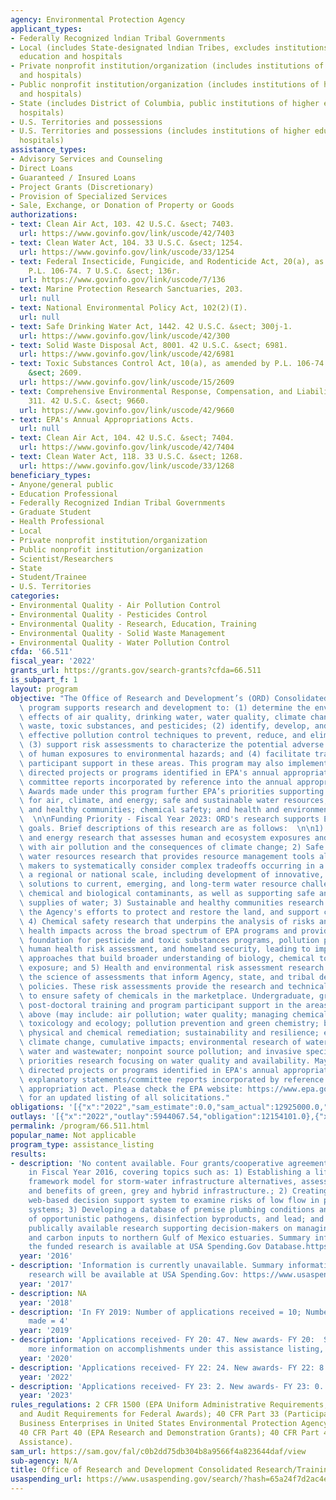 ```yaml
---
agency: Environmental Protection Agency
applicant_types:
- Federally Recognized lndian Tribal Governments
- Local (includes State-designated lndian Tribes, excludes institutions of higher
  education and hospitals
- Private nonprofit institution/organization (includes institutions of higher education
  and hospitals)
- Public nonprofit institution/organization (includes institutions of higher education
  and hospitals)
- State (includes District of Columbia, public institutions of higher education and
  hospitals)
- U.S. Territories and possessions
- U.S. Territories and possessions (includes institutions of higher education and
  hospitals)
assistance_types:
- Advisory Services and Counseling
- Direct Loans
- Guaranteed / Insured Loans
- Project Grants (Discretionary)
- Provision of Specialized Services
- Sale, Exchange, or Donation of Property or Goods
authorizations:
- text: Clean Air Act, 103. 42 U.S.C. &sect; 7403.
  url: https://www.govinfo.gov/link/uscode/42/7403
- text: Clean Water Act, 104. 33 U.S.C. &sect; 1254.
  url: https://www.govinfo.gov/link/uscode/33/1254
- text: Federal Insecticide, Fungicide, and Rodenticide Act, 20(a), as amended by
    P.L. 106-74. 7 U.S.C. &sect; 136r.
  url: https://www.govinfo.gov/link/uscode/7/136
- text: Marine Protection Research Sanctuaries, 203.
  url: null
- text: National Environmental Policy Act, 102(2)(I).
  url: null
- text: Safe Drinking Water Act, 1442. 42 U.S.C. &sect; 300j-1.
  url: https://www.govinfo.gov/link/uscode/42/300
- text: Solid Waste Disposal Act, 8001. 42 U.S.C. &sect; 6981.
  url: https://www.govinfo.gov/link/uscode/42/6981
- text: Toxic Substances Control Act, 10(a), as amended by P.L. 106-74. 15 U.S.C.
    &sect; 2609.
  url: https://www.govinfo.gov/link/uscode/15/2609
- text: Comprehensive Environmental Response, Compensation, and Liability Act (CERCLA),
    311. 42 U.S.C. &sect; 9660.
  url: https://www.govinfo.gov/link/uscode/42/9660
- text: EPA's Annual Appropriations Acts.
  url: null
- text: Clean Air Act, 104. 42 U.S.C. &sect; 7404.
  url: https://www.govinfo.gov/link/uscode/42/7404
- text: Clean Water Act, 118. 33 U.S.C. &sect; 1268.
  url: https://www.govinfo.gov/link/uscode/33/1268
beneficiary_types:
- Anyone/general public
- Education Professional
- Federally Recognized Indian Tribal Governments
- Graduate Student
- Health Professional
- Local
- Private nonprofit institution/organization
- Public nonprofit institution/organization
- Scientist/Researchers
- State
- Student/Trainee
- U.S. Territories
categories:
- Environmental Quality - Air Pollution Control
- Environmental Quality - Pesticides Control
- Environmental Quality - Research, Education, Training
- Environmental Quality - Solid Waste Management
- Environmental Quality - Water Pollution Control
cfda: '66.511'
fiscal_year: '2022'
grants_url: https://grants.gov/search-grants?cfda=66.511
is_subpart_f: 1
layout: program
objective: "The Office of Research and Development’s (ORD) Consolidated Research/Training/Fellowships\
  \ program supports research and development to: (1) determine the environmental\
  \ effects of air quality, drinking water, water quality, climate change, hazardous\
  \ waste, toxic substances, and pesticides; (2) identify, develop, and demonstrate\
  \ effective pollution control techniques to prevent, reduce, and eliminate pollution;\
  \ (3) support risk assessments to characterize the potential adverse health effects\
  \ of human exposures to environmental hazards; and (4) facilitate training and program\
  \ participant support in these areas. This program may also implement special Congressionally\
  \ directed projects or programs identified in EPA's annual appropriations act or\
  \ committee reports incorporated by reference into the annual appropriation act.\
  \ Awards made under this program further EPA’s priorities supporting robust science\
  \ for air, climate, and energy; safe and sustainable water resources; sustainable\
  \ and healthy communities; chemical safety; and health and environmental risk assessment.\
  \  \n\nFunding Priority - Fiscal Year 2023: ORD's research supports EPA's strategic\
  \ goals. Brief descriptions of this research are as follows:  \n\n1) Air, climate,\
  \ and energy research that assesses human and ecosystem exposures and effects associated\
  \ with air pollution and the consequences of climate change; 2) Safe and sustainable\
  \ water resources research that provides resource management tools allowing decision\
  \ makers to systematically consider complex tradeoffs occurring in a watershed on\
  \ a regional or national scale, including development of innovative, cost-effective\
  \ solutions to current, emerging, and long-term water resource challenges for complex\
  \ chemical and biological contaminants, as well as supporting safe and adequate\
  \ supplies of water; 3) Sustainable and healthy communities research that supports\
  \ the Agency's efforts to protect and restore the land, and support community health;\
  \ 4) Chemical safety research that underpins the analysis of risks and potential\
  \ health impacts across the broad spectrum of EPA programs and provides the scientific\
  \ foundation for pesticide and toxic substances programs, pollution prevention,\
  \ human health risk assessment, and homeland security, leading to improved science-based\
  \ approaches that build broader understanding of biology, chemical toxicity, and\
  \ exposure; and 5) Health and environmental risk assessment research focusing on\
  \ the science of assessments that inform Agency, state, and tribal decisions and\
  \ policies. These risk assessments provide the research and technical support needed\
  \ to ensure safety of chemicals in the marketplace. Undergraduate, graduate, and\
  \ post-doctoral training and program participant support in the areas referenced\
  \ above (may include: air pollution; water quality; managing chemical risks; aquatic\
  \ toxicology and ecology; pollution prevention and green chemistry; biological,\
  \ physical and chemical remediation; sustainability and resilience; ecosystems research;\
  \ climate change, cumulative impacts; environmental research of watersheds, drinking\
  \ water and wastewater; nonpoint source pollution; and invasive species). National\
  \ priorities research focusing on water quality and availability. May support congressionally\
  \ directed projects or programs identified in EPA's annual appropriations act or\
  \ explanatory statements/committee reports incorporated by reference into the annual\
  \ appropriation act. Please check the EPA website: https://www.epa.gov/research-grants\
  \ for an updated listing of all solicitations."
obligations: '[{"x":"2022","sam_estimate":0.0,"sam_actual":12925000.0,"usa_spending_actual":16525698.0},{"x":"2023","sam_estimate":12376000.0,"sam_actual":0.0,"usa_spending_actual":14094230.0},{"x":"2024","sam_estimate":11561000.0,"sam_actual":0.0,"usa_spending_actual":16032931.0}]'
outlays: '[{"x":"2022","outlay":5944067.54,"obligation":12154101.0},{"x":"2023","outlay":1582822.34,"obligation":8999465.0},{"x":"2024","outlay":195395.3,"obligation":11088703.0}]'
permalink: /program/66.511.html
popular_name: Not applicable
program_type: assistance_listing
results:
- description: 'No content available. Four grants/cooperative agreements were awarded
    in Fiscal Year 2016, covering topics such as: 1) Establishing a life cycle cost
    framework model for storm-water infrastructure alternatives, assessing the costs
    and benefits of green, grey and hybrid infrastructure.; 2) Creating a multi-tiered,
    web-based decision support system to examine risks of low flow in premise plumbing
    systems; 3) Developing a database of premise plumbing conditions and concentrations
    of opportunistic pathogens, disinfection byproducts, and lead; and 4) Stimulating
    publically available research supporting decision-makers on managing nitrogen
    and carbon inputs to northern Gulf of Mexico estuaries. Summary information of
    the funded research is available at USA Spending.Gov Database.https://www.usaspending.gov/transparency/Pages/AgencySummary.aspx?AgencyCode=6800'
  year: '2016'
- description: 'Information is currently unavailable. Summary information of funded
    research will be available at USA Spending.Gov: https://www.usaspending.gov/#/'
  year: '2017'
- description: NA
  year: '2018'
- description: 'In FY 2019: Number of applications received = 10; Number of awards
    made = 4'
  year: '2019'
- description: 'Applications received- FY 20: 47. New awards- FY 20:  Seven (7).  For
    more information on accomplishments under this assistance listing, please visit:  https://www.epa.gov/research-grants'
  year: '2020'
- description: 'Applications received- FY 22: 24. New awards- FY 22: 8.'
  year: '2022'
- description: 'Applications received- FY 23: 2. New awards- FY 23: 0.'
  year: '2023'
rules_regulations: 2 CFR 1500 (EPA Uniform Administrative Requirements, Cost Principles,
  and Audit Requirements for Federal Awards); 40 CFR Part 33 (Participation by Disadvantaged
  Business Enterprises in United States Environmental Protection Agency Programs);
  40 CFR Part 40 (EPA Research and Demonstration Grants); 40 CFR Part 45 (EPA Training
  Assistance).
sam_url: https://sam.gov/fal/c0b2dd75db304b8a9566f4a823644daf/view
sub-agency: N/A
title: Office of Research and Development Consolidated Research/Training/Fellowships
usaspending_url: https://www.usaspending.gov/search/?hash=65a24f7d2ac4e0f5b873edaecf3233aa
---
```

